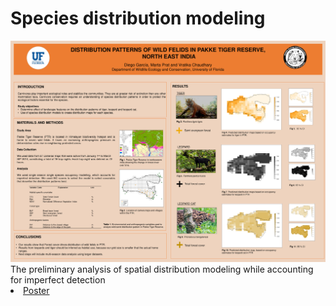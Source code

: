 # Species distribution modeling

<img src ="landscape ecology poster 2.pdf"> 
The preliminary analysis of spatial distribution modeling while accounting for imperfect detection

<li><a href="landscape ecology poster 2.pdf">Poster</a></li>

